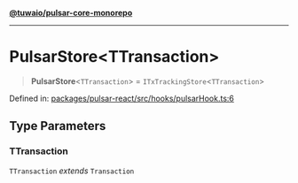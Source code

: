 [**@tuwaio/pulsar-core-monorepo**](../../../README.md)

***

# PulsarStore\<TTransaction\>

> **PulsarStore**\<`TTransaction`\> = `ITxTrackingStore`\<`TTransaction`\>

Defined in: [packages/pulsar-react/src/hooks/pulsarHook.ts:6](https://github.com/TuwaIO/pulsar-core/blob/86c8fdb539eb00427d06ed808054f92cd1a1cac1/packages/pulsar-react/src/hooks/pulsarHook.ts#L6)

## Type Parameters

### TTransaction

`TTransaction` *extends* `Transaction`
